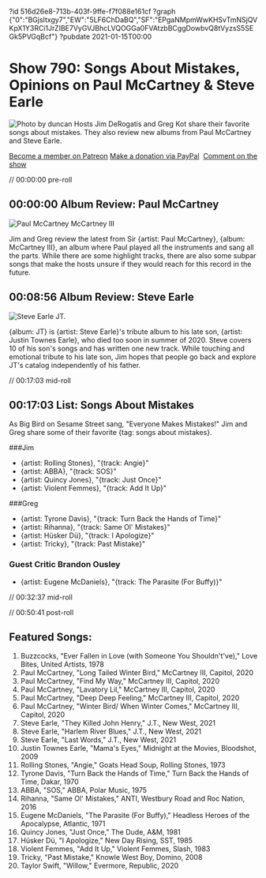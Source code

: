 ?id 516d26e8-713b-403f-9ffe-f7f088e161cf
?graph {"0":"BGjsItxgy7","EW":"5LF6ChDaBQ","SF":"EPgaNMpmWwKHSvTmNSjQVKpX1Y3RCi1JrZIBE7VyGVJBhcLVQOGGa0FVAtzbBCggDowbvQ8tVyzsS5SEGk5PVGqBcf"}
?pubdate 2021-01-15T00:00
# Show 790: Songs About Mistakes, Opinions on Paul McCartney & Steve Earle
![Photo by duncan](https://static.soundopinions.org/images/2021/mistake.jpeg)
Hosts Jim DeRogatis and Greg Kot share their favorite songs about mistakes. They also review new albums from Paul McCartney and Steve Earle. 

[Become a member on Patreon](https://www.patreon.com/soundopinions)
[Make a donation via PayPal](https://bit.ly/36zIhZK) 
[Comment on the show](https://www.micdropp.com/studio/5febf006eba45/) 



// 00:00:00 pre-roll

## 00:00:00 Album Review: Paul McCartney

![Paul McCartney McCartney III](https://static.soundopinions.org/assets/790/02.jpg)

Jim and Greg review the latest from Sir {artist: Paul McCartney}, {album: McCartney III}, an album where Paul played all the instruments and sang all the parts. While there are some highlight tracks, there are also some subpar songs that make the hosts unsure if they would reach for this record in the future.


## 00:08:56 Album Review: Steve Earle 

![Steve Earle JT.](https://static.soundopinions.org/assets/790/EW7.jpg)

{album: JT} is {artist: Steve Earle}'s tribute album to his late son, {artist: Justin Townes Earle}, who died too soon in summer of 2020. Steve covers 10 of his son's songs and has written one new track. While touching and emotional tribute to his late son, Jim hopes that people go back and explore JT's catalog independently of his father. 



// 00:17:03 mid-roll

## 00:17:03 List: Songs About Mistakes

As Big Bird on Sesame Street sang, "Everyone Makes Mistakes!" Jim and Greg share some of their favorite {tag: songs about mistakes}.


###Jim

- {artist: Rolling Stones}, "{track: Angie}"
- {artist: ABBA}, "{track: SOS}"
- {artist: Quincy Jones}, "{track: Just Once}"
- {artist: Violent Femmes}, "{track: Add It Up}"


###Greg

- {artist: Tyrone Davis}, "{track: Turn Back the Hands of Time}"
- {artist: Rihanna}, "{track: Same Ol' Mistakes}"
- {artist: Hüsker Dü}, "{track: I Apologize}"
- {artist: Tricky}, "{track: Past Mistake}"


### Guest Critic Brandon Ousley

- {artist: Eugene McDaniels}, "{track: The Parasite (For Buffy)}"


// 00:32:37 mid-roll

// 00:50:41 post-roll



## Featured Songs:

1. Buzzcocks, "Ever Fallen in Love (with Someone You Shouldn't've)," Love Bites, United Artists, 1978
1. Paul McCartney, "Long Tailed Winter Bird," McCartney III, Capitol, 2020
1. Paul McCartney, "Find My Way," McCartney III, Capitol, 2020
1. Paul McCartney, "Lavatory Lil," McCartney III, Capitol, 2020
1. Paul McCartney, "Deep Deep Feeling," McCartney III, Capitol, 2020
1. Paul McCartney, "Winter Bird/ When Winter Comes," McCartney III, Capitol, 2020
1. Steve Earle, "They Killed John Henry," J.T., New West, 2021
1. Steve Earle, "Harlem River Blues," J.T., New West, 2021
1. Steve Earle, "Last Words," J.T., New West, 2021
1. Justin Townes Earle, "Mama's Eyes," Midnight at the Movies, Bloodshot, 2009
1. Rolling Stones, "Angie," Goats Head Soup, Rolling Stones, 1973
1. Tyrone Davis, "Turn Back the Hands of Time," Turn Back the Hands of Time, Dakar, 1970
1. ABBA, "SOS," ABBA, Polar Music, 1975
1. Rihanna, "Same Ol' Mistakes," ANTI, Westbury Road and Roc Nation, 2016
1. Eugene McDaniels, "The Parasite (For Buffy)," Headless Heroes of the Apocalypse, Atlantic, 1971
1. Quincy Jones, "Just Once," The Dude, A&M, 1981
1. Hüsker Dü, "I Apologize," New Day Rising, SST, 1985
1. Violent Femmes, "Add It Up," Violent Femmes, Slash, 1983
1. Tricky, "Past Mistake," Knowle West Boy, Domino, 2008
1. Taylor Swift, "Willow," Evermore, Republic, 2020

